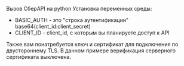 Вызов СберAPI на python
Установка переменных среды:
* BASIC_AUTH - это "строка аутентификации" base64(client_id:client_secret)
* CLIENT_ID - client_id, с которым вы планируете доступ к API

Также вам понатребуется ключ и сертификат для подключения по двустороннему TLS. В данном примере верификация серверного сертификата выключена.